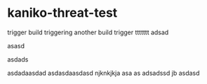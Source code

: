 # kaniko-threat-test

trigger build
triggering another build
trigger
ttttttt
adsad

asasd

asdads


asdadaasdad
asdasdaasdasd
njknkjkja
asa
as
adsadssd
jb
asdasd
